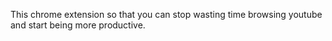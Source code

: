 This chrome extension so that you can stop wasting time browsing youtube and start being more productive.
